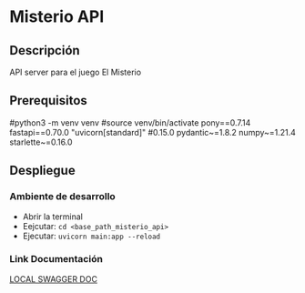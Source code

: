 # Misterio API

## Descripción
API server para el juego El Misterio

## Prerequisitos
#python3 -m venv venv
#source venv/bin/activate
pony==0.7.14
fastapi==0.70.0
"uvicorn[standard]"  #0.15.0
pydantic~=1.8.2
numpy~=1.21.4
starlette~=0.16.0

## Despliegue

### Ambiente de desarrollo

- Abrir la terminal
- Eejcutar: `cd <base_path_misterio_api>`
- Ejecutar: `uvicorn main:app --reload`

### Link Documentación
[LOCAL SWAGGER DOC](http://127.0.0.1:8000/docs)

